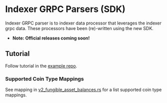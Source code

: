 # Indexer GRPC Parsers (SDK)

Indexer GRPC parser is to indexer data processor that leverages the indexer grpc data. These processors have been (re)-written using the new SDK.

- **Note: Official releases coming soon!**

## Tutorial
Follow tutorial in the [example repo](https://github.com/aptos-labs/aptos-indexer-processor-example).

### Supported Coin Type Mappings
See mapping in [v2_fungible_asset_balances.rs](https://github.com/aptos-labs/aptos-indexer-processors/blob/main/rust/processor/src/db/common/models/fungible_asset_models/v2_fungible_asset_balances.rs#L40) for a list supported coin type mappings.